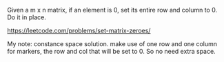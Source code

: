 Given a m x n matrix, if an element is 0, set its entire row and column to 0. Do it in place.

https://leetcode.com/problems/set-matrix-zeroes/

My note: constance space solution. make use of one row and one column for markers, the row and col that will be set to 0. So no need extra space.
